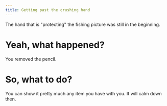 ```yaml
---
title: Getting past the crushing hand
---
```


The hand that is "protecting" the fishing picture was still in the beginning.

# Yeah, what happened?
You removed the pencil.

# So, what to do?
You can show it pretty much any item you have with you. It will calm down then.
